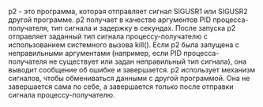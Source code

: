 p2 - это программа, которая отправляет сигнал SIGUSR1 или SIGUSR2 другой программе. p2 получает в качестве аргументов PID процесса-получателя, тип сигнала и задержку в секундах. После запуска p2 отправляет заданный тип сигнала процессу-получателю с использованием системного вызова kill().
Если p2 была запущена с неправильными аргументами (например, если PID процесса-получателя не существует или задан неправильный тип сигнала), она выводит сообщение об ошибке и завершается.
p2 использует механизм сигналов, чтобы обмениваться данными с другой программой. Она не завершается сама по себе, а завершается только после отправки сигнала процессу-получателю. 